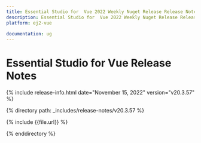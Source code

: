 ```yaml
---
title: Essential Studio for  Vue 2022 Weekly Nuget Release Release Notes  
description: Essential Studio for  Vue 2022 Weekly Nuget Release Release Notes  
platform: ej2-vue

documentation: ug
---
```


# Essential Studio for  Vue   Release Notes  

{% include release-info.html date="November 15, 2022"  version="v20.3.57" %} 

{% directory path: _includes/release-notes/v20.3.57 %}

{% include {{file.url}} %}

{% enddirectory %}